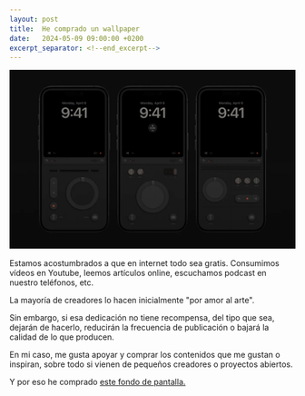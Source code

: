 ```yaml
---
layout: post
title:  He comprado un wallpaper
date:   2024-05-09 09:00:00 +0200
excerpt_separator: <!--end_excerpt-->
---
```


![](attachments/bylokki%20wallpaper.jpg)

Estamos acostumbrados a que en internet todo sea gratis. Consumimos vídeos en Youtube, leemos artículos online, escuchamos podcast en nuestro teléfonos, etc.

La mayoría de creadores lo hacen inicialmente "por amor al arte". 

Sin embargo, si esa dedicación no tiene recompensa, del tipo que sea, dejarán de hacerlo, reducirán la frecuencia de publicación o bajará la calidad de lo que producen.

En mi caso, me gusta apoyar y comprar los contenidos que me gustan o inspiran, sobre todo si vienen de pequeños creadores o proyectos abiertos.

Y por eso he comprado [este fondo de pantalla.](https://bylokki.gumroad.com/l/iw01)

